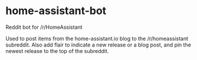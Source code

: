 # home-assistant-bot
Reddit bot for /r/HomeAssistant

Used to post items from the home-assistant.io blog to the /r/homeassistant subreddit. Also add flair to indicate
a new release or a blog post, and pin the newest release to the top of the subreddit.
